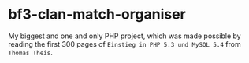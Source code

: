 # bf3-clan-match-organiser
My biggest and one and only PHP project, which was made possible by reading the first 300 pages of `Einstieg in PHP 5.3 und MySQL 5.4` from `Thomas Theis`.
